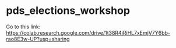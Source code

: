 # pds_elections_workshop
Go to this link: https://colab.research.google.com/drive/1t38R4iRiHL7xEmjV7Y6bb-rao8E3w-UP?usp=sharing
